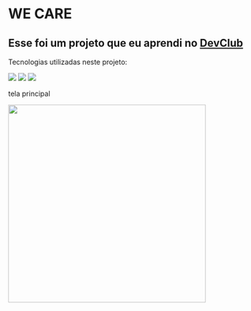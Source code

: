 <h1>WE CARE</h1>
<h2>Esse foi um projeto que eu aprendi no <a href="https://rodolfomori.com.br/devclub" target= "_blank">DevClub</a></h2>
<p> Tecnologias utilizadas neste projeto: </p>
<img src="https://img.shields.io/badge/HTML5-E34F26?style=for-the-badge&logo=html5&logoColor=white"/> 
<img src="https://img.shields.io/badge/CSS3-1572B6?style=for-the-badge&logo=css3&logoColor=white  "/> 
<img src="https://img.shields.io/badge/JavaScript-F7DF1E?style=for-the-badge&logo=javascript&logoColor=black"/>

<p> tela principal </p>
<img src="https://github.com/valdemyrgb/Mario-e-Luigi/blob/main/tela%201.jpg?raw=true" width= "400px"/>

